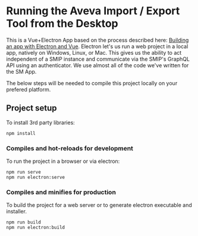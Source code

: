 # Running the Aveva Import / Export Tool from the Desktop

This is a Vue+Electron App based on the process described here: [Building an app with Electron and Vue](https://blog.logrocket.com/building-app-electron-vue/). Electron let's us run a web project in a local app, natively on Windows, Linux, or Mac. This gives us the ability to act independent of a SMIP instance and communicate via the SMIP's GraphQL API using  an authenticator. We use almost all of the code we've written for the SM App.

The below steps will be needed to compile this project locally on your prefered platform.

## Project setup

To install 3rd party libraries:
```
npm install
```

### Compiles and hot-reloads for development

To run the project in a browser or via electron:
```
npm run serve
npm run electron:serve
```

### Compiles and minifies for production

To build the project for a web server or to generate electron executable and installer.
```
npm run build
npm run electron:build
```


